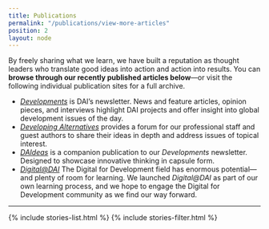 ```yaml
---
title: Publications
permalink: "/publications/view-more-articles"
position: 2
layout: node
---
```


By freely sharing what we learn, we have built a reputation as thought leaders who translate good ideas into action and action into results. You can **browse through our recently published articles below**—or visit the following individual publication sites for a full archive.

* _[Developments](http://dai-global-developments.com/developments/)_ is DAI’s newsletter. News and feature articles, opinion pieces, and interviews highlight DAI projects and offer insight into global development issues of the day.
* _[Developing Alternatives](http://dai-global-developments.com/developing-alternatives/)_ provides a forum for our professional staff and guest authors to share their ideas in depth and address issues of topical interest.
* _[DAIdeas](http://dai-global-developments.com/daideas/)_ is a companion publication to our _Developments_ newsletter. Designed to showcase innovative thinking in capsule form.
* _[Digital@DAI](http://dai-global-digital.com)_ The Digital for Development field has enormous potential—and plenty of room for learning. We launched _Digital@DAI_ as part of our own learning process, and we hope to engage the Digital for Development community as we find our way forward.
<hr>
{% include stories-list.html %}
{% include stories-filter.html %}
